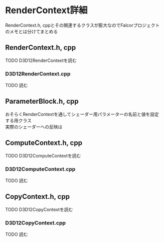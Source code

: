 # RenderContext詳細

RenderContext.h, cppとその関連するクラスが膨大なのでFalcorプロジェクトのメモとは分けてまとめる  

## RenderContext.h, cpp
TODO    D3D12RenderContextを読む  


### D3D12RenderContext.cpp
TODO   読む  

## ParameterBlock.h, cpp
おそらくRenderContextを通してシェーダー用パラメーターの名前と値を設定する用クラス  
実際のシェーダーへの反映は

## ComputeContext.h, cpp
TODO    D3D12ComputeContextを読む  


### D3D12ComputeContext.cpp
TODO   読む  



## CopyContext.h, cpp
TODO  D3D12CopyContextを読む  


### D3D12CopyContext.cpp
TODO  読む  

<!--stackedit_data:
eyJoaXN0b3J5IjpbLTIzNDM0MzgzNiwxNjU0NTIyNjA0XX0=
-->